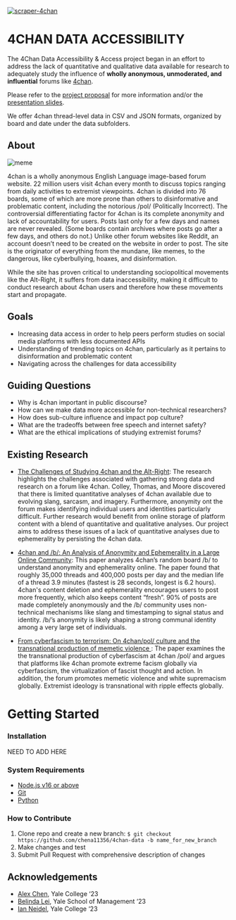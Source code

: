 [![scraper-4chan](https://github.com/chena11356/4chan-accessibility/actions/workflows/scraper-4chan.yml/badge.svg)](https://github.com/chena11356/4chan-accessibility/actions/workflows/scraper-4chan.yml)

4CHAN DATA ACCESSIBILITY
======

The 4Chan Data Accessibility & Access project began in an effort to address the lack of quantitative and qualitative data available for research to adequately study the influence of **wholly anonymous, unmoderated, and influential** forums like [4chan](https://www.4chan.org/). 

Please refer to the [project proposal](https://docs.google.com/document/d/1UUr4ICrPZ7bCPPykO3giH9UMEwxIIhoTFqbpSbwpHSc/edit?usp=sharing) for more information and/or the [presentation slides](https://docs.google.com/presentation/d/1eLEuoAExj_0qkn_goqQRF-Vf6OpRj0nAVFmIzxcJ6nQ/edit?usp=sharing).

We offer 4chan thread-level data in CSV and JSON formats, organized by board and date under the data subfolders. 

## About
![meme](https://upload.wikimedia.org/wikipedia/en/6/63/Feels_good_man.jpg "Logo Title Text 1")

4chan is a wholly anonymous English Language image-based forum website. 22 million users visit 4chan every month to discuss topics ranging from daily activities to extremist viewpoints. 4chan is divided into 76 boards, some of which are more prone than others to disinformative and problematic content, including the notorious /pol/ (Politically Incorrect). The controversial differentiating factor for 4chan is its complete anonymity and lack of accountability for users. Posts last only for a few days and names are never revealed. (Some boards contain archives where posts go after a few days, and others do not.) Unlike other forum websites like Reddit, an account doesn’t need to be created on the website in order to post. The site is the originator of everything from the mundane, like memes, to the dangerous, like cyberbullying, hoaxes, and disinformation.

While the site has proven critical to understanding sociopolitical movements like the Alt-Right, it suffers from data inaccessibility, making it difficult to conduct research about 4chan users and therefore how these movements start and propagate.

## Goals
* Increasing data access in order to help peers perform studies on social media platforms with less documented APIs
* Understanding of trending topics on 4chan, particularly as it pertains to disinformation and problematic content
* Navigating across the challenges for data accessibility 

## Guiding Questions 
* Why is 4chan important in public discourse? 
* How can we make data more accessible for non-technical researchers? 
* How does sub-culture influence and impact pop culture? 
* What are the tradeoffs between free speech and internet safety? 
* What are the ethical implications of studying extremist forums? 

## Existing Research
* [The Challenges of Studying 4chan and the Alt-Right](https://doi.org/10.1177/1461444820948803): The research highlights the challenges associated with gathering strong data and research on a forum like 4chan. Colley, Thomas, and Moore discovered that there is limited quantitative analyses of 4chan available due to evolving slang, sarcasm, and imagery. Furthermore, anonymity ont the forum makes identifying individual users and identities particularly difficult. Further research would benefit from online storage of platform content with a blend of quantitative and qualitative analyses. Our project aims to address these issues of a lack of quantitative analyses due to ephemerality by persisting the 4chan data. 


* [4chan and /b/: An Analysis of Anonymity and Ephemerality in a Large Online Community](https://ojs.aaai.org/index.php/ICWSM/article/view/14134): This paper analyzes 4chan’s random board /b/ to understand anonymity and ephemerality online. The paper found that roughly 35,000 threads and 400,000 posts per day and the median life of a thread 3.9 minutes (fastest is 28 seconds, longest is 6.2 hours). 4chan's content deletion and ephemerality encourages users to post more frequently, which also keeps content “fresh”. 90% of posts are made completely anonymously and the /b/ community uses non-technical mechanisms like slang and timestamping to signal status and identity. /b/’s anonymity is likely shaping a strong communal identity among a very large set of individuals.

* [From cyberfascism to terrorism: On 4chan/pol/ culture and the transnational production of memetic violence
](https://doi.org/10.1111/nana.12780): The paper examines the the transnational production of cyberfascism at 4chan /pol/ and argues that platforms like 4chan promote extreme facism globally via cyberfascism, the virtualization of fascist thought and action. In addition, the forum promotes memetic violence and white supremacism globally. Extremist ideology is transnational with ripple effects globally.


Getting Started
======

### Installation 
NEED TO ADD HERE

### System Requirements 
* [Node.js v16 or above](https://nodejs.org/en/download/)
* [Git](https://git-scm.com/book/en/v2/Getting-Started-Installing-Git)
* [Python](https://www.python.org/downloads/)


### How to Contribute
1. Clone repo and create a new branch: `$ git checkout https://github.com/chena11356/4chan-data -b name_for_new_branch`
2. Make changes and test
3. Submit Pull Request with comprehensive description of changes

## Acknowledgements 
* [Alex Chen](https://www.linkedin.com/in/chena11356/), Yale College ‘23
* [Belinda Lei](https://www.linkedin.com/in/belinda-lei/), Yale School of Management ‘23 
* [Ian Neidel](https://www.linkedin.com/in/ian-neidel/), Yale College ‘23




